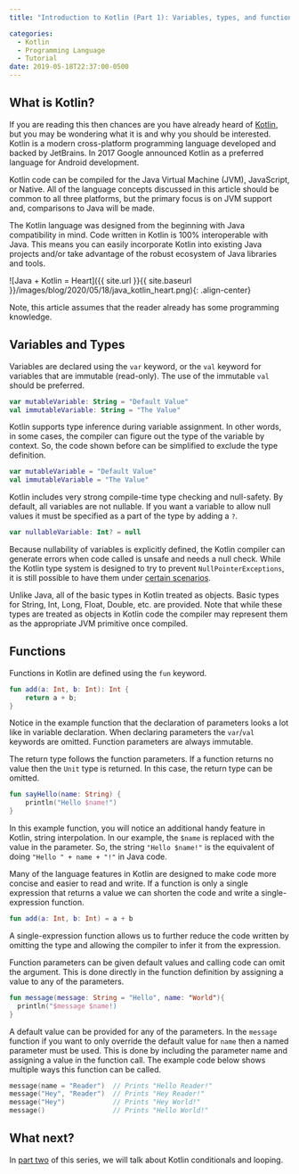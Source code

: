 ```yaml
---
title: "Introduction to Kotlin (Part 1): Variables, types, and functions"

categories:
  - Kotlin
  - Programming Language
  - Tutorial
date: 2019-05-18T22:37:00-0500
---
```


## What is Kotlin?

If you are reading this then chances are you have already heard of [Kotlin](https://kotlinlang.org), but you may be 
wondering what it is and why you should be interested. Kotlin is a modern cross-platform programming language developed 
and backed by JetBrains. In 2017 Google announced Kotlin as a preferred language for Android development.

Kotlin code can be compiled for the Java Virtual Machine (JVM), JavaScript, or Native. All of the language concepts 
discussed in this article should be common to all three platforms, but the primary focus is on JVM support and, 
comparisons to Java will be made. 

The Kotlin language was designed from the beginning with Java compatibility in mind. Code written in Kotlin is 100% 
interoperable with Java. This means you can easily incorporate Kotlin into existing Java projects and/or take advantage 
of the robust ecosystem of Java libraries and tools.

![Java + Kotlin = Heart]({{ site.url }}{{ site.baseurl }}/images/blog/2020/05/18/java_kotlin_heart.png){: .align-center}

Note, this article assumes that the reader already has some programming knowledge.

## Variables and Types

Variables are declared using the `var` keyword, or the `val` keyword for variables that are immutable (read-only). The 
use of the immutable `val` should be preferred.

```kotlin
var mutableVariable: String = "Default Value"
val immutableVariable: String = "The Value"
```

Kotlin supports type inference during variable assignment. In other words, in some cases, the compiler can figure out 
the type of the variable by context. So, the code shown before can be simplified to exclude the type definition.

```kotlin
var mutableVariable = "Default Value"
val immutableVariable = "The Value"
```

Kotlin includes very strong compile-time type checking and null-safety. By default, all variables are not nullable. If 
you want a variable to allow null values it must be specified as a part of the type by adding a `?`.

```kotlin
var nullableVariable: Int? = null
```

Because nullability of variables is explicitly defined, the Kotlin compiler can generate errors when code called is 
unsafe and needs a null check. While the Kotlin type system is designed to try to prevent `NullPointerExceptions`, it
is still possible to have them under [certain scenarios](https://kotlinlang.org/docs/reference/null-safety.html).

Unlike Java, all of the basic types in Kotlin treated as objects. Basic types for String, Int, Long, Float, Double, 
etc. are provided. Note that while these types are treated as objects in Kotlin code the compiler may represent them 
as the appropriate JVM primitive once compiled.

## Functions

Functions in Kotlin are defined using the `fun` keyword.

```kotlin
fun add(a: Int, b: Int): Int {
    return a + b;
}
```

Notice in the example function that the declaration of parameters looks a lot like in variable declaration. When 
declaring parameters the `var`/`val` keywords are omitted. Function parameters are always immutable.

The return type follows the function parameters. If a function returns no value then the `Unit` type is returned. In 
this case, the return type can be omitted.

```kotlin
fun sayHello(name: String) {
    println("Hello $name!")
}
```

In this example function, you will notice an additional handy feature in Kotlin, string interpolation. In our example, 
the `$name` is replaced with the value in the parameter. So, the string `"Hello $name!"` is the equivalent  of doing 
`"Hello " + name + "!"` in Java code.

Many of the language features in Kotlin are designed to make code more concise and easier to read and write. If a 
function is only a single expression that returns a value we can shorten the code and write a single-expression function.

```kotlin
fun add(a: Int, b: Int) = a + b
```

A single-expression function allows us to further reduce the code written by omitting the type and allowing the 
compiler to infer it from the expression.

Function parameters can be given default values and calling code can omit the argument. This is done directly in the 
function definition by assigning a value to any of the parameters.

```kotlin
fun message(message: String = "Hello", name: "World"){
  println("$message $name!)
}
```

A default value can be provided for any of the parameters. In the `message` function if you want to only override the 
default value for `name` then a named parameter must be used. This is done by including the parameter name and assigning 
a value in the function call. The example code below shows multiple ways this function can be called.

```kotlin
message(name = "Reader")  // Prints "Hello Reader!"
message("Hey", "Reader")  // Prints "Hey Reader!"
message("Hey")            // Prints "Hey World!"
message()                 // Prints "Hello World!"
```

## What next?

In <a href="{{ site.url }}/posts/kotlin-part2-conditionals-loops">part two</a> of this series, we will talk about Kotlin conditionals and looping.

